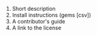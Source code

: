 1. Short description
2. Install instructions (gems [csv])
3. A contributor's guide
4. A link to the license

